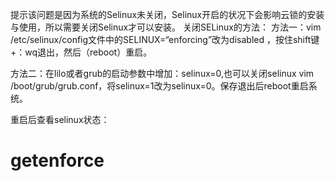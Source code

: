  
提示该问题是因为系统的Selinux未关闭，Selinux开启的状况下会影响云锁的安装与使用，所以需要关闭Selinux才可以安装。
关闭SELinux的方法：
方法一：vim /etc/selinux/config文件中的SELINUX=“enforcing”改为disabled ，按住shift键+：wq退出，然后（reboot）重启。
 
方法二：在lilo或者grub的启动参数中增加：selinux=0,也可以关闭selinux
vim /boot/grub/grub.conf，将selinux=1改为selinux=0。保存退出后reboot重启系统。

重启后查看selinux状态：
# getenforce
